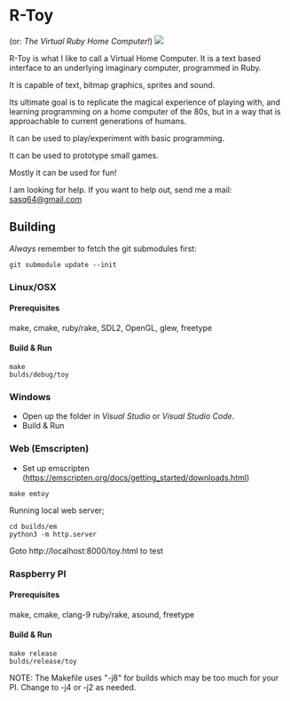 # R-Toy
(or: _The Virtual Ruby Home Computer!_)
![](http://apone.org/toy/shot.gif)

R-Toy is what I like to call a Virtual Home Computer. It is
a text based interface to an underlying imaginary computer,
programmed in Ruby.

It is capable of text, bitmap graphics, sprites and sound.

Its ultimate goal is to replicate the magical experience of
playing with, and learning programming on a home computer
of the 80s, but in a way that is approachable to current
generations of humans.

It can be used to play/experiment with basic programming.

It can be used to prototype small games.

Mostly it can be used for fun!

I am looking for help. If you want to help out, send me a
mail: sasq64@gmail.com

## Building

_Always_ remember to fetch the git submodules first:

```
git submodule update --init
```

### Linux/OSX

#### Prerequisites
make, cmake, ruby/rake, SDL2, OpenGL, glew, freetype

#### Build & Run
```
make
bulds/debug/toy
```
### Windows

* Open up the folder in _Visual Studio_ or _Visual Studio Code_.
* Build & Run

### Web (Emscripten)

* Set up emscripten (https://emscripten.org/docs/getting_started/downloads.html)
```
make emtoy
```

Running local web server;
```
cd builds/em
python3 -m http.server
```
Goto http://localhost:8000/toy.html to test

### Raspberry PI

#### Prerequisites
make, cmake, clang-9 ruby/rake, asound, freetype

#### Build & Run
```
make release
bulds/release/toy
```
NOTE: The Makefile uses "-j8" for builds which may be too
much for your PI. Change to -j4 or -j2 as needed.